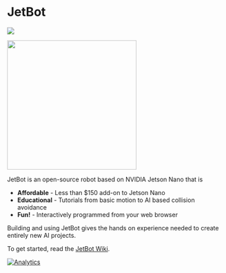 # JetBot

[<img src="https://img.shields.io/discord/553852754058280961.svg">](https://discord.gg/Ady6NtF) 

<img src="../..//wiki/images/jetson-jetbot-illustration_1600x1260.png" height="300">

JetBot is an open-source robot based on NVIDIA Jetson Nano that is

* **Affordable** - Less than $150 add-on to Jetson Nano
* **Educational** - Tutorials from basic motion to AI based collision avoidance
* **Fun!** - Interactively programmed from your web browser

Building and using JetBot gives the hands on experience needed to create entirely new AI projects.

To get started, read the [JetBot Wiki](https://github.com/NVIDIA-AI-IOT-private/jetbot/wiki).


[![Analytics](https://ga-beacon.appspot.com/UA-135919510-1/jetbot/README?pixel)](https://github.com/igrigorik/ga-beacon)
